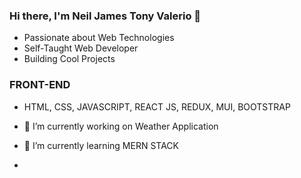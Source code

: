 ### Hi there, I'm Neil James Tony Valerio 👋

- Passionate about Web Technologies
- Self-Taught Web Developer
- Building Cool Projects

### FRONT-END 
- HTML, CSS, JAVASCRIPT, REACT JS, REDUX, MUI, BOOTSTRAP 


- 🔭 I’m currently working on Weather Application
- 🌱 I’m currently learning MERN STACK
- 
<!--
**neiljamestony/neiljamestony** is a ✨ _special_ ✨ repository because its `README.md` (this file) appears on your GitHub profile.
Here are some ideas to get you started:


-->
